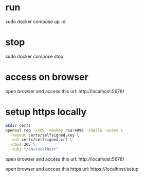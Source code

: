 # run
sudo docker compose up -d

# stop
sudo docker compose stop

# access on browser
open browser and access this url: http://localhost:5678/


# setup https locally
```bash
mkdir certs
openssl req -x509 -newkey rsa:4096 -sha256 -nodes \
  -keyout certs/selfsigned.key \
  -out certs/selfsigned.crt \
  -days 365 \
  -subj "/CN=localhost"
```

open browser and access this url: http://localhost:5678/

open browser and access this https url: https://localhost/setup